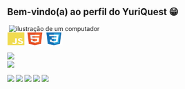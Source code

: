 ## Bem-vindo(a) ao perfil do YuriQuest 😁

<img src="https://raw.githubusercontent.com/MicaelliMedeiros/micaellimedeiros/master/image/computer-illustration.png" alt="ilustração de um computador" min-width="500px" max-width="500px" width="500px" align="right">

<p>
	<img alt="Js" height="30" width="40" src="https://raw.githubusercontent.com/devicons/devicon/master/icons/javascript/javascript-plain.svg"> 
	<img alt="HTML" height="30" width="40" src="https://raw.githubusercontent.com/devicons/devicon/master/icons/html5/html5-original.svg"> 
	<img alt="CSS" height="30" width="40" src="https://raw.githubusercontent.com/devicons/devicon/master/icons/css3/css3-original.svg"><br>
</p>

<p>
			<a href="https://github.com/YuriQuest">
			<img height="180em" src="https://github-readme-stats.vercel.app/api?username=YuriQuest&show_icons=true&theme=tokyonight&include_all_commits=true&count_private=true"/><br>
			<img height="130em" src="https://github-readme-stats.vercel.app/api/top-langs/?username=YuriQuest&layout=compact&langs_count=6&theme=tokyonight"/>
</p>

				
<p>
	<a href="" target="_blank"><img src="https://img.shields.io/badge/YouTube-FF0000?style=for-the-badge&logo=youtube&logoColor=white" target="_blank"></a>
	<a href="" target="_blank"><img src="https://img.shields.io/badge/-Instagram-%23E4405F?style=for-the-badge&logo=instagram&logoColor=white" target="_blank"></a>
	<a href="" target="_blank"><img src="https://img.shields.io/badge/Discord-7289DA?style=for-the-badge&logo=discord&logoColor=white" target="_blank"></a>
	<a href="" target="_blank"><img src="https://img.shields.io/badge/-Gmail-%23333?style=for-the-badge&logo=gmail&logoColor=white"></a>
	<a href="" target="_blank"><img src="https://img.shields.io/badge/-LinkedIn-%230077B5?style=for-the-badge&logo=linkedin&logoColor=white" target="_blank"></a>
</p>
